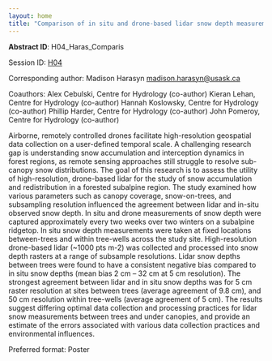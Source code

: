 ```yaml
---
layout: home
title: "Comparison of in situ and drone-based lidar snow depth measurements in a forested subalpine region"
---
```



**Abstract ID**: H04_Haras_Comparis

Session ID: [H04](.)

Corresponding author: Madison Harasyn <a href="mailto:madison.harasyn@usask.ca">madison.harasyn@usask.ca</a>

Coauthors: Alex Cebulski, Centre for Hydrology (co-author)
 Kieran Lehan, Centre for Hydrology (co-author)
 Hannah Koslowsky, Centre for Hydrology (co-author)
 Phillip Harder, Centre for Hydrology (co-author)
 John Pomeroy, Centre for Hydrology (co-author) 

Airborne, remotely controlled drones facilitate high-resolution geospatial data collection on a user-defined temporal scale. A challenging research gap is understanding snow accumulation and interception dynamics in forest regions, as remote sensing approaches still struggle to resolve sub-canopy snow distributions. The goal of this research is to assess the utility of high-resolution, drone-based lidar for the study of snow accumulation and redistribution in a forested subalpine region. The study examined how various parameters such as canopy coverage, snow-on-trees, and subsampling resolution influenced the agreement between lidar and in-situ observed snow depth. In situ and drone measurements of snow depth were captured approximately every two weeks over two winters on a subalpine ridgetop. In situ snow depth measurements were taken at fixed locations between-trees and within tree-wells across the study site. High-resolution drone-based lidar (~1000 pts m-2) was collected and processed into snow depth rasters at a range of subsample resolutions. Lidar snow depths between trees were found to have a consistent negative bias compared to in situ snow depths (mean bias 2 cm – 32 cm at 5 cm resolution). The strongest agreement between lidar and in situ snow depths was for 5 cm raster resolution at sites between trees (average agreement of 9.8 cm), and 50 cm resolution within tree-wells (average agreement of 5 cm). The results suggest differing optimal data collection and processing practices for lidar snow measurements between trees and under canopies, and provide an estimate of the errors associated with various data collection practices and environmental influences.

Preferred format: Poster
